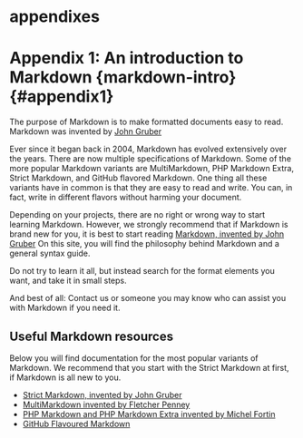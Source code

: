 # appendixes

# Appendix 1: An introduction to Markdown {markdown-intro} {#appendix1}

The purpose of Markdown is to make formatted documents easy to read. Markdown was invented by [John Gruber](https://daringfireball.net/projects/markdown/)

Ever since it began back in 2004, Markdown has evolved extensively over the years. There are now multiple specifications of Markdown. Some of the more popular Markdown variants are MultiMarkdown, PHP Markdown Extra, Strict Markdown, and GitHub flavored Markdown. One thing all these variants have in common is that they are easy to read and write. You can, in fact, write in different flavors without harming your document.

Depending on your projects, there are no right or wrong way to start learning Markdown. However, we strongly recommend that if Markdown is brand new for you, it is best to start reading [Markdown, invented by John Gruber](https://daringfireball.net/projects/markdown/)
On this site, you will find the philosophy behind Markdown and a general syntax guide.

Do not try to learn it all, but instead search for the format elements you want, and take it in small steps.

And best of all: Contact us or someone you may know who can assist you with Markdown if you need it.

## Useful Markdown resources

Below you will find documentation for the most popular variants of Markdown. We recommend that you start with the Strict Markdown at first, if Markdown is all new to you.

* [Strict Markdown, invented by John Gruber](https://daringfireball.net/projects/markdown/)
* [MultiMarkdown invented by Fletcher Penney](https://fletcherpenney.net/multimarkdown/)
* [PHP Markdown and PHP Markdown Extra invented by Michel Fortin](https://michelf.ca/projects/php-markdown/extra/)
* [GitHub Flavoured Markdown](https://guides.github.com/features/mastering-markdown/)


